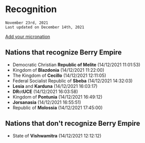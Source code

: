 # Recognition
`November 23rd, 2021`<br>
`Last updated on December 14th, 2021`
<br>

<a class="thickbutton thick" href="https://forms.gle/Xbs2H7zPMM4ZCeAa8" target="_blank"><span>Add your micronation</span></a>

## Nations that recognize Berry Empire
- Democratic Christian **Republic of Melite** (14/12/2021 11:01:53)
- Kingdom of **Blazdonia** (14/12/2021 11:22:00)
- The Kingdom of **Cecillo** (14/12/2021 12:11:05)
- Federal Socialist Republic of **Sbeba** (14/12/2021 14:32:03)
- **Lesia** and **Karduna** (14/12/2021 16:03:17)
- **DR**ot**UCE** (14/12/2021 16:03:58)
- Kingdom of **Pontunia** (14/12/2021 16:49:12)
- **Jorsanasia** (14/12/2021 16:55:51)
- Republic of **Molossia** (14/12/2021 17:45:00)

## Nations that don't recognize Berry Empire
- State of **Vishwamitra** (14/12/2021 12:12:12)
